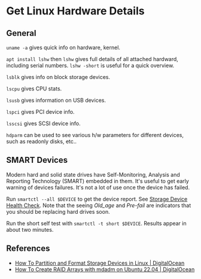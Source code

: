 # Get Linux Hardware Details

## General

`uname -a` gives quick info on hardware, kernel.

`apt install lshw` then `lshw` gives full details of all attached hardward, including serial numbers.  `lshw -short` is useful for a quick overview.

`lsblk` gives info on block storage devices.

`lscpu` gives CPU stats.

`lsusb` gives information on USB devices.

`lspci` gives PCI device info.

`lsscsi` gives SCSI device info.

`hdparm` can be used to see various h/w parameters for different devices, such as readonly disks, etc..

## SMART Devices

Modern hard and solid state drives have Self-Monitoring, Analysis and Reporting Technology (SMART) embedded in them. It's useful to get early warning of devices failures.  It's not a lot of use once the device has failed.

Run `smartctl --all $DEVICE` to get the device report.  See [Storage Device Health Check](https://www.baeldung.com/linux/storage-device-check-health).  Note that the seeing *Old_age* and *Pre-fail* are indicators that you should be replacing hard drives soon.

Run the short self test with `smartctl -t short $DEVICE`. Results appear in about two minutes.

## References

- [How To Partition and Format Storage Devices in Linux  | DigitalOcean](https://www.digitalocean.com/community/tutorials/how-to-partition-and-format-storage-devices-in-linux)
- [How To Create RAID Arrays with mdadm on Ubuntu 22.04  | DigitalOcean](https://www.digitalocean.com/community/tutorials/how-to-create-raid-arrays-with-mdadm-on-ubuntu-22-04)